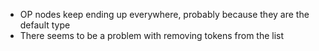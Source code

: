 - OP nodes keep ending up everywhere, probably because they are the default type
- There seems to be a problem with removing tokens from the list
